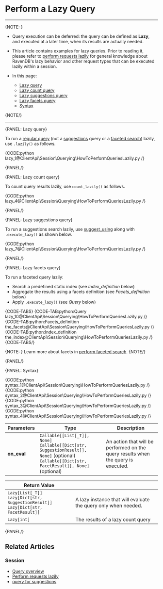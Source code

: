 # Perform a Lazy Query

---

{NOTE: }

* Query execution can be deferred: the query can be defined as **Lazy**, and executed 
  at a later time, when its results are actually needed.  

* This article contains examples for lazy queries. Prior to reading it, please refer 
  to [perform requests lazily](../../../client-api/session/how-to/perform-operations-lazily) 
  for general knowledge about RavenDB's lazy behavior and other request types that can be 
  executed lazily within a session.

* In this page:
  * [Lazy query](../../../client-api/session/querying/how-to-perform-queries-lazily#lazy-query)  
  * [Lazy count query](../../../client-api/session/querying/how-to-perform-queries-lazily#lazy-count-query)  
  * [Lazy suggestions query](../../../client-api/session/querying/how-to-perform-queries-lazily#lazy-suggestions-query)  
  * [Lazy facets query](../../../client-api/session/querying/how-to-perform-queries-lazily#lazy-facets-query)  
  * [Syntax](../../../client-api/session/querying/how-to-perform-queries-lazily#syntax)

{NOTE/}

---

{PANEL: Lazy query}

To run a [regular query](../../../client-api/session/querying/how-to-query) 
(not a [suggestions](../../../client-api/session/querying/how-to-work-with-suggestions) 
query or a [faceted search](../../../client-api/session/querying/how-to-perform-a-faceted-search)) 
lazily, use `.lazily()` as follows.  

{CODE:python lazy_1@ClientApi\Session\Querying\HowToPerformQueriesLazily.py /}

{PANEL/}

{PANEL: Lazy count query}

To count query results lazily, use `count_lazily()` as follows.  

{CODE:python lazy_4@ClientApi\Session\Querying\HowToPerformQueriesLazily.py /}

{PANEL/}

{PANEL: Lazy suggestions query}

To run a suggestions search lazily, use [suggest_using](../../../client-api/session/querying/how-to-work-with-suggestions) 
along with `.execute_lazy()` as shown below.

{CODE:python lazy_7@ClientApi\Session\Querying\HowToPerformQueriesLazily.py /}

{PANEL/}

{PANEL: Lazy facets query}

To run a faceted query lazily:  

* Search a predefined static index (see _Index_definition_ below)
* Aggregate the results using a facets definition (see _Facets_definition_ below)
* Apply `.execute_lazy()` (see _Query_ below)

{CODE-TABS}
{CODE-TAB:python:Query lazy_10@ClientApi\Session\Querying\HowToPerformQueriesLazily.py /}
{CODE-TAB:python:Facets_definition the_facets@ClientApi\Session\Querying\HowToPerformQueriesLazily.py /}
{CODE-TAB:python:Index_definition the_index@ClientApi\Session\Querying\HowToPerformQueriesLazily.py /}
{CODE-TABS/}

{NOTE: }
Learn more about facets in [perform faceted search](../../../client-api/session/querying/how-to-perform-a-faceted-search).
{NOTE/}

{PANEL/}

{PANEL: Syntax}

{CODE:python syntax_1@ClientApi\Session\Querying\HowToPerformQueriesLazily.py /}
{CODE:python syntax_2@ClientApi\Session\Querying\HowToPerformQueriesLazily.py /}
{CODE:python syntax_3@ClientApi\Session\Querying\HowToPerformQueriesLazily.py /}
{CODE:python syntax_4@ClientApi\Session\Querying\HowToPerformQueriesLazily.py /}

| Parameters | Type                                                                                                                              | Description                                                                          |
|------------|-----------------------------------------------------------------------------------------------------------------------------------|--------------------------------------------------------------------------------------|
| **on_eval** | `Callable[[List[_T]], None]`<br>`Callable[[Dict[str, SuggestionResult]], None]` (optional)<br>`Callable[[Dict[str, FacetResult]], None]` (optional)| An action that will be performed on the query results when the query is executed. |

| Return Value                                                                                                                           |                                                                |
|----------------------------------------------------------------------------------------------------------------------------------------|----------------------------------------------------------------|
| `Lazy[List[_T]]`<br>`Lazy[Dict[str, SuggestionResult]]`<br>`Lazy[Dict[str, FacetResult]]` | A lazy instance that will evaluate the query only when needed. |
| `Lazy[int]` | The results of a lazy count query |
{PANEL/}

## Related Articles

### Session

- [Query overview](../../../client-api/session/querying/how-to-query)
- [Perform requests lazily](../../../client-api/session/how-to/perform-operations-lazily)
- [query for suggestions](../../../client-api/session/querying/how-to-work-with-suggestions)
